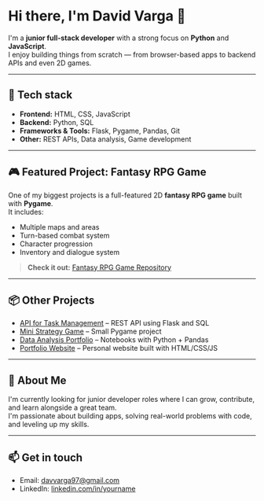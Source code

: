 # Hi there, I'm David Varga 👋

I'm a **junior full-stack developer** with a strong focus on **Python** and **JavaScript**.  
I enjoy building things from scratch — from browser-based apps to backend APIs and even 2D games.

---

## 🔧 Tech stack
- **Frontend:** HTML, CSS, JavaScript
- **Backend:** Python, SQL
- **Frameworks & Tools:** Flask, Pygame, Pandas, Git
- **Other:** REST APIs, Data analysis, Game development

---

## 🎮 Featured Project: Fantasy RPG Game

One of my biggest projects is a full-featured 2D **fantasy RPG game** built with **Pygame**.  
It includes:
- Multiple maps and areas
- Turn-based combat system
- Character progression
- Inventory and dialogue system

> **Check it out:** [Fantasy RPG Game Repository](https://github.com/yourusername/fantasy-rpg)

---

## 📦 Other Projects
- [API for Task Management](https://github.com/yourusername/task-api) – REST API using Flask and SQL  
- [Mini Strategy Game](https://github.com/yourusername/strategy-minigame) – Small Pygame project  
- [Data Analysis Portfolio](https://github.com/yourusername/data-analysis) – Notebooks with Python + Pandas  
- [Portfolio Website](https://github.com/yourusername/portfolio) – Personal website built with HTML/CSS/JS

---

## 🌱 About Me
I'm currently looking for junior developer roles where I can grow, contribute, and learn alongside a great team.  
I'm passionate about building apps, solving real-world problems with code, and leveling up my skills.

---

## 📫 Get in touch
- Email: [davvarga97@gmail.com](mailto:davvarga97@gmail.com)
- LinkedIn: [linkedin.com/in/yourname](https://linkedin.com/in/yourname)

